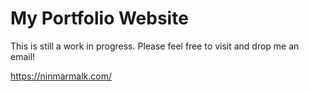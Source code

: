 # My Portfolio Website

This is still a work in progress. Please feel free to visit and drop me an email!

https://ninmarmalk.com/